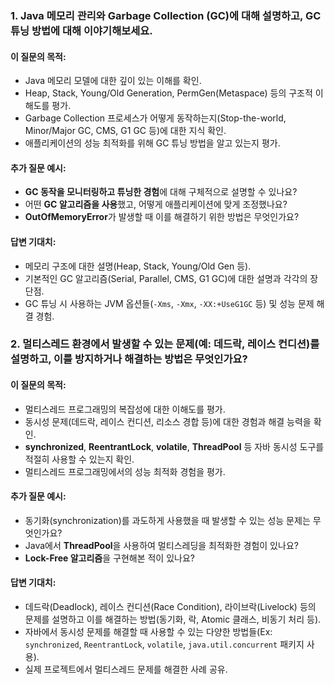 ### 1. **Java 메모리 관리와 Garbage Collection (GC)에 대해 설명하고, GC 튜닝 방법에 대해 이야기해보세요.**

#### 이 질문의 목적:

- Java 메모리 모델에 대한 깊이 있는 이해를 확인.
- Heap, Stack, Young/Old Generation, PermGen(Metaspace) 등의 구조적 이해도를 평가.
- Garbage Collection 프로세스가 어떻게 동작하는지(Stop-the-world, Minor/Major GC, CMS, G1 GC 등)에 대한 지식 확인.
- 애플리케이션의 성능 최적화를 위해 GC 튜닝 방법을 알고 있는지 평가.

#### 추가 질문 예시:

- **GC 동작을 모니터링하고 튜닝한 경험**에 대해 구체적으로 설명할 수 있나요?
- 어떤 **GC 알고리즘을 사용**했고, 어떻게 애플리케이션에 맞게 조정했나요?
- **OutOfMemoryError**가 발생할 때 이를 해결하기 위한 방법은 무엇인가요?

#### 답변 기대치:

- 메모리 구조에 대한 설명(Heap, Stack, Young/Old Gen 등).
- 기본적인 GC 알고리즘(Serial, Parallel, CMS, G1 GC)에 대한 설명과 각각의 장단점.
- GC 튜닝 시 사용하는 JVM 옵션들(`-Xms`, `-Xmx`, `-XX:+UseG1GC` 등) 및 성능 문제 해결 경험.


### 2. **멀티스레드 환경에서 발생할 수 있는 문제(예: 데드락, 레이스 컨디션)를 설명하고, 이를 방지하거나 해결하는 방법은 무엇인가요?**

#### 이 질문의 목적:

- 멀티스레드 프로그래밍의 복잡성에 대한 이해도를 평가.
- 동시성 문제(데드락, 레이스 컨디션, 리소스 경합 등)에 대한 경험과 해결 능력을 확인.
- **synchronized**, **ReentrantLock**, **volatile**, **ThreadPool** 등 자바 동시성 도구를 적절히 사용할 수 있는지 확인.
- 멀티스레드 프로그래밍에서의 성능 최적화 경험을 평가.

#### 추가 질문 예시:

- 동기화(synchronization)를 과도하게 사용했을 때 발생할 수 있는 성능 문제는 무엇인가요?
- Java에서 **ThreadPool**을 사용하여 멀티스레딩을 최적화한 경험이 있나요?
- **Lock-Free 알고리즘**을 구현해본 적이 있나요?

#### 답변 기대치:

- 데드락(Deadlock), 레이스 컨디션(Race Condition), 라이브락(Livelock) 등의 문제를 설명하고 이를 해결하는 방법(동기화, 락, Atomic 클래스, 비동기 처리 등).
- 자바에서 동시성 문제를 해결할 때 사용할 수 있는 다양한 방법들(Ex: `synchronized`, `ReentrantLock`, `volatile`, `java.util.concurrent` 패키지 사용).
- 실제 프로젝트에서 멀티스레드 문제를 해결한 사례 공유.

